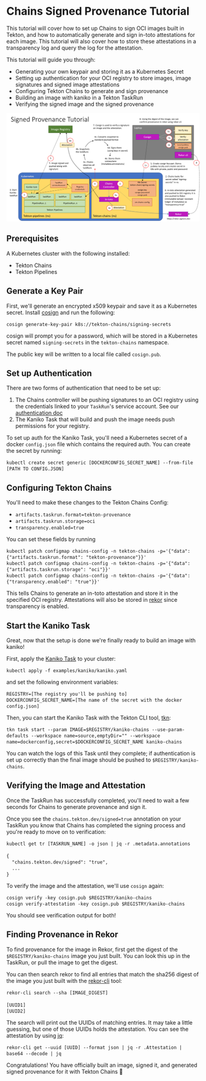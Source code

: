 <!--
---
linkTitle: "Tutorial: Signed Provenance"
weight: 200
---
-->

# Chains Signed Provenance Tutorial

This tutorial will cover how to set up Chains to sign OCI images built in Tekton, and how to automatically generate and sign in-toto attestations for each image.
This tutorial will also cover how to store these attestations in a transparency log and query the log for the attestation.

This tutorial will guide you through:

* Generating your own keypair and storing it as a Kubernetes Secret
* Setting up authentication for your OCI registry to store images, image signatures and signed image attestations
* Configuring Tekton Chains to generate and sign provenance
* Building an image with kaniko in a Tekton TaskRun
* Verifying the signed image and the signed provenance

![signed-provenance-setup](./images/signed_provenance.png)

## Prerequisites

A Kubernetes cluster with the following installed:

* Tekton Chains
* Tekton Pipelines

## Generate a Key Pair

First, we'll generate an encrypted x509 keypair and save it as a Kubernetes secret.
Install [cosign](https://github.com/sigstore/cosign) and run the following:

```shell
cosign generate-key-pair k8s://tekton-chains/signing-secrets
```

cosign will prompt you for a password, which will be stored in a Kubernetes secret named `signing-secrets` in the `tekton-chains` namespace.

The public key will be written to a local file called `cosign.pub`.

## Set up Authentication

There are two forms of authentication that need to be set up:
1. The Chains controller will be pushing signatures to an OCI registry using the credentials linked to your `TaskRun`'s service account. See our [authentication doc](../authentication.md)
2. The Kaniko Task that will build and push the image needs push permissions for your registry.

To set up auth for the Kaniko Task, you'll need a Kubernetes secret of a docker `config.json` file which contains the required auth.
You can create the secret by running:

```shell
kubectl create secret generic [DOCKERCONFIG_SECRET_NAME] --from-file [PATH TO CONFIG.JSON]
```

## Configuring Tekton Chains

You'll need to make these changes to the Tekton Chains Config:

* `artifacts.taskrun.format=tekton-provenance`
* `artifacts.taskrun.storage=oci`
* `transparency.enabled=true`

You can set these fields by running

```shell
kubectl patch configmap chains-config -n tekton-chains -p='{"data":{"artifacts.taskrun.format": "tekton-provenance"}}'
kubectl patch configmap chains-config -n tekton-chains -p='{"data":{"artifacts.taskrun.storage": "oci"}}'
kubectl patch configmap chains-config -n tekton-chains -p='{"data":{"transparency.enabled": "true"}}'
```

This tells Chains to generate an in-toto attestation and store it in the specified OCI registry.
Attestations will also be stored in [rekor](https://github.com/sigstore/rekor) since transparency is enabled.

## Start the Kaniko Task

Great, now that the setup is done we're finally ready to build an image with kaniko!

First, apply the [Kaniko Task](../../examples/kaniko/kaniko.yaml) to your cluster:

```shell
kubectl apply -f examples/kaniko/kaniko.yaml
```

and set the following environment variables:

```shell
REGISTRY=[The registry you'll be pushing to]
DOCKERCONFIG_SECRET_NAME=[The name of the secret with the docker config.json]
```

Then, you can start the Kaniko Task with the Tekton CLI tool, [tkn](https://github.com/tektoncd/cli):

```shell
tkn task start --param IMAGE=$REGISTRY/kaniko-chains --use-param-defaults --workspace name=source,emptyDir="" --workspace name=dockerconfig,secret=$DOCKERCONFIG_SECRET_NAME kaniko-chains
```

You can watch the logs of this Task until they complete; if authentication is set up correctly than the final image should be pushed to `$REGISTRY/kaniko-chains`.

## Verifying the Image and Attestation

Once the TaskRun has successfully completed, you'll need to wait a few seconds for Chains to generate provenance and sign it.

Once you see the `chains.tekton.dev/signed=true` annotation on your TaskRun you know that Chains has completed the signing process and you're ready to move on to verification:

```shell
kubectl get tr [TASKRUN_NAME] -o json | jq -r .metadata.annotations

{
  "chains.tekton.dev/signed": "true",
  ...
}
```

To verify the image and the attestation, we'll use `cosign` again:

```shell
cosign verify -key cosign.pub $REGISTRY/kaniko-chains
cosign verify-attestation -key cosign.pub $REGISTRY/kaniko-chains
```

You should see verification output for both!

## Finding Provenance in Rekor

To find provenance for the image in Rekor, first get the digest of the `$REGISTRY/kaniko-chains` image you just built.
You can look this up in the TaskRun, or pull the image to get the digest. 

You can then search rekor to find all entries that match the sha256 digest of the image you just built with the [rekor-cli](https://github.com/sigstore/rekor/releases/) tool:

```shell
rekor-cli search --sha [IMAGE_DIGEST]

[UUID1]
[UUID2]
```

The search will print out the UUIDs of matching entries.
It may take a little guessing, but one of those UUIDs holds the attestation.
You can see the attestation by using [jq](https://github.com/stedolan/jq):

```shell
rekor-cli get --uuid [UUID] --format json | jq -r .Attestation | base64 --decode | jq
```

Congratulations! You have officially built an image, signed it, and generated signed provenance for it with Tekton Chains 🎉
